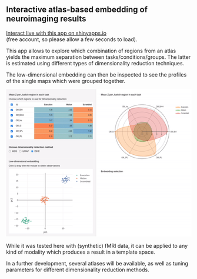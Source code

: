 ## Interactive atlas-based embedding of neuroimaging results

[Interact live with this app on shinyapps.io](https://agronomous.shinyapps.io/neuroimaging_dimred/) \
(free account, so please allow a few seconds to load).

This app allows to explore which combination of regions from an atlas yields the maximum separation between tasks/conditions/groups. The latter is estimated using different types of dimensionality reduction techniques.

The low-dimensional embedding can then be inspected to see the profiles of the single maps which were grouped together.

![image](neuroimaging_dimred.gif)


While it was tested here with (synthetic) fMRI data, it can be applied to any kind of modality which produces a result in a template space. 

In a further development, several atlases will be available, as well as tuning parameters for different dimensionality reduction methods.
